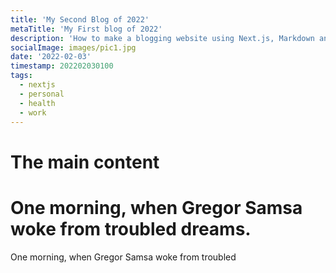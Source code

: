 ```yaml
---
title: 'My Second Blog of 2022'
metaTitle: 'My First blog of 2022'
description: 'How to make a blogging website using Next.js, Markdown and style it using TailwindCSS.'
socialImage: images/pic1.jpg
date: '2022-02-03'
timestamp: 202202030100
tags:
  - nextjs
  - personal
  - health
  - work
---
```


# The main content

# One morning, when Gregor Samsa woke from troubled dreams.

One morning, when Gregor Samsa woke from troubled
